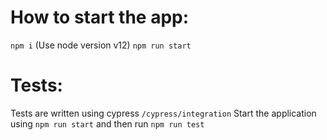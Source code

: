 # How to start the app:

``npm i`` (Use node version v12)
``npm run start``

# Tests:
Tests are written using cypress ``/cypress/integration``
Start the application using ``npm run start`` and then run ``npm run test``
